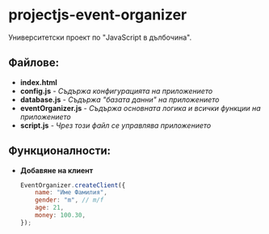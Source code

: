# projectjs-event-organizer

Университетски проект по "JavaScript в дълбочина".

## Файлове:
- **index.html**
- **config.js** - *Съдържа конфигурацията на приложението*
- **database.js** - *Съдържа "базата данни" на приложението*
- **eventOrganizer.js** - *Съдържа основната логика и всички функции на приложението*
- **script.js** - *Чрез този файл се управлява приложението*

## Функционалности:
- **Добавяне на клиент**
    ```javascript
    EventOrganizer.createClient({
        name: "Име Фамилия",
        gender: "m", // m/f
        age: 21,
        money: 100.30,
    });
    ```